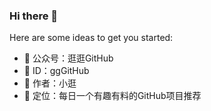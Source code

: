### Hi there 👋

Here are some ideas to get you started:

- 🔭 公众号：逛逛GitHub
- 🌱 ID：ggGitHub
- 👯 作者：小逛
- 🤔 定位：每日一个有趣有料的GitHub项目推荐

